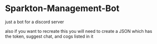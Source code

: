 # Sparkton-Management-Bot
just a bot for a discord server

also if you want to recreate this you will need to create a JSON which has the token, suggest chat, and cogs listed in it
